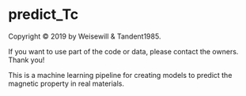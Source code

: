 # predict_Tc
Copyright © 2019 by Weisewill & Tandent1985. <br />

If you want to use part of the code or data, please contact the owners. Thank you!

This is a machine learning pipeline for creating models to predict the magnetic property in real materials.
